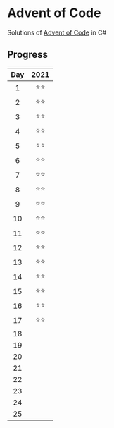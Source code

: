 # Advent of Code
Solutions of [Advent of Code](https://adventofcode.com/) in C#

## Progress
| Day | 2021 |
|:---:|:----:|
|  1  |  ⭐⭐  |
|  2  |  ⭐⭐  |
|  3  |  ⭐⭐  |
|  4  |  ⭐⭐  |
|  5  |  ⭐⭐  |
|  6  |  ⭐⭐  |
|  7  |  ⭐⭐  |
|  8  |  ⭐⭐  |
|  9  |  ⭐⭐  |
|  10 |  ⭐⭐  |
|  11 |  ⭐⭐  |
|  12 |  ⭐⭐  |
|  13 |  ⭐⭐  |
|  14 |  ⭐⭐  |
|  15 |  ⭐⭐  |
|  16 |  ⭐⭐  |
|  17 |  ⭐⭐  |
|  18 |      |
|  19 |      |
|  20 |      |
|  21 |      |
|  22 |      |
|  23 |      |
|  24 |      |
|  25 |      |
